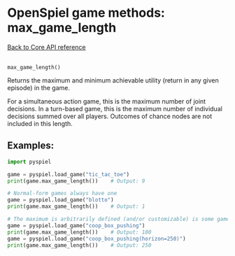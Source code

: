 # OpenSpiel game methods: max_game_length

[Back to Core API reference](../api_reference.md) \
<br>

`max_game_length()`

Returns the maximum and minimum achievable utility (return in any given episode)
in the game.

For a simultaneous action game, this is the maximum number of joint decisions.
In a turn-based game, this is the maximum number of individual decisions summed
over all players. Outcomes of chance nodes are not included in this length.

## Examples:

```python
import pyspiel

game = pyspiel.load_game("tic_tac_toe")
print(game.max_game_length())    # Output: 9

# Normal-form games always have one
game = pyspiel.load_game("blotto")
print(game.max_game_length())    # Output: 1

# The maximum is arbitrarily defined (and/or customizable) is some games.
game = pyspiel.load_game("coop_box_pushing")
print(game.max_game_length())    # Output: 100
game = pyspiel.load_game("coop_box_pushing(horizon=250)")
print(game.max_game_length())    # Output: 250
```
